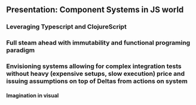 ## Presentation: Component Systems in JS world

### Leveraging Typescript and ClojureScript

### Full steam ahead with immutability and functional programing paradigm

### Envisioning systems allowing for complex integration tests without heavy (expensive setups, slow execution) price and issuing assumptions on top of Deltas from actions on system


#### Imagination in visual